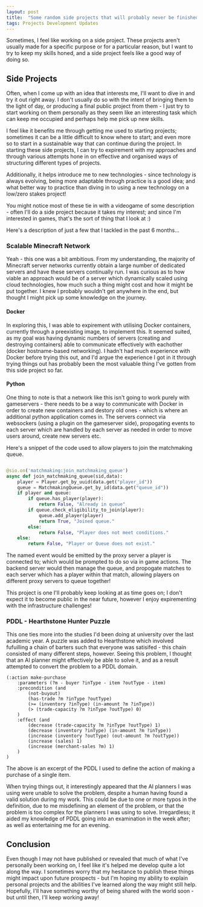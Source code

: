 ```yaml
---
layout: post
title:  "Some random side projects that will probably never be finished..."
tags: Projects Development Updates
---
```

Sometimes, I feel like working on a side project. These projects aren't usually made for a specific purpose or for a particular reason, but I want to try to keep my skills honed, and a side project feels like a good way of doing so.


## Side Projects

Often, when I come up with an idea that interests me, I'll want to dive in and try it out right away. I don't usually do so with the intent of bringing them to the light of day, or producing a final public project from them - I just try to start working on them personally as they seem like an interesting task which can keep me occupied and perhaps help me pick up new skills.

I feel like it benefits me through getting me used to starting projects; sometimes it can be a little difficult to know where to start; and even more so to start in a sustainable way that can continue during the project. In starting these side projects, I can try to expirement with my approaches and through various attempts hone in on effective and organised ways of structuring different types of projects.

Additionally, it helps introduce me to new technologies - since technology is always evolving, being more adaptable through practice is a good idea; and what better way to practice than diving in to using a new technology on a low/zero stakes project!

You might notice most of these tie in with a videogame of some description - often I'll do a side project because it takes my interest; and since I'm interested in games, that's the sort of thing that I look at :)

Here's a description of just a few that I tackled in the past 6 months...

### Scalable Minecraft Network

Yeah - this one was a bit ambitious.
From my understanding, the majority of Minecraft server networks currently obtain a large number of dedicated servers and have these servers continually run. I was curious as to how viable an approach would be of a server which dynamically scaled using cloud technologies, how much such a thing might cost and how it might be put together. I knew I probably wouldn't get anywhere in the end, but thought I might pick up some knowledge on the journey.

#### Docker

In exploring this, I was able to expirement with utilising Docker containers, currently through a preexisting image, to implement this. It seemed suited, as my goal was having dynamic numbers of servers (creating and destroying containers) able to communicate effectively with eachother (docker hostname-based networking).
I hadn't had much experience with Docker before trying this out, and I'd argue the experience I got in it through trying things out has probably been the most valuable thing I've gotten from this side project so far.

#### Python

One thing to note is that a network like this isn't going to work purely with gameservers - there needs to be a way to communicate with Docker in order to create new containers and destory old ones - which is where an additional python application comes in. The servers connect via websockers (using a plugin on the gameserver side), propogating events to each server which are handled by each server as needed in order to move users around, create new servers etc.

Here's a snippet of the code used to allow players to join the matchmaking queue.

```python

@sio.on('matchmaking:join_matchmaking_queue')
async def join_matchmaking_queue(sid,data):
    player = Player.get_by_uuid(data.get("player_id"))
    queue = MatchmakingQueue.get_by_id(data.get("queue_id"))
    if player and queue:
        if queue.has_player(player):
            return False, "Already in queue"
        if queue.check_eligibility_to_join(player):
            queue.add_player(player)
            return True, "Joined queue."
        else:
            return False, "Player does not meet conditions."
    else:
        return False, "Player or Queue does not exist."
```

The named event would be emitted by the proxy server a player is connected to; which would be prompted to do so via in game actions. The backend server would then manage the queue, and propogate matches to each server which has a player within that match, allowing players on different proxy servers to queue together!

This project is one I'll probably keep looking at as time goes on; I don't expect it to become public in the near future, however I enjoy expirementing with the infrastructure challenges!

### PDDL - Hearthstone Hunter Puzzle

This one ties more into the studies I'd been doing at university over the last academic year. A puzzle was added to Hearthstone which involved fufuilling a chain of barters such that everyone was satisifed - this chain consisted of many different steps, however. Seeing this problem, I thought that an AI planner might effectively be able to solve it, and as a result attempted to convert the problem to a PDDL domain.

```pddl
(:action make-purchase
    :parameters (?m - buyer ?inType - item ?outType - item)
    :precondition (and 
        (not-buyout)
        (has-trade ?m ?inType ?outType)
        (>= (inventory ?inType) (in-amount ?m ?inType))
        (> (trade-capacity ?m ?inType ?outType) 0)
    )
    :effect (and 
        (decrease (trade-capacity ?m ?inType ?outType) 1)
        (decrease (inventory ?inType) (in-amount ?m ?inType))
        (increase (inventory ?outType) (out-amount ?m ?outType))
        (increase (sales) 1)
        (increase (merchant-sales ?m) 1)
    )
)
```

The above is an excerpt of the PDDL I used to define the action of making a purchase of a single item.

When trying things out, it interestingly appeared that the AI planners I was using were unable to solve the problem, despite a human having found a valid solution during my work. This could be due to one or more typos in the definition, due to me misdefining an element of the problem, or that the problem is too complex for the planners I was using to solve.
Irregardless; it aided my knowledge of PDDL going into an examination in the week after; as well as entertaining me for an evening.

## Conclusion

Even though I may not have published or revealed that much of what I've personally been working on, I feel like it's helped me develop quite a lot along the way. I sometimes worry that my hesitance to publish these things might impact upon future prospects - but I'm hoping my ability to explain personal projects and the abilities I've learned along the way might still help.
Hopefully, I'll have something worthy of being shared with the world soon - but until then, I'll keep working away!
